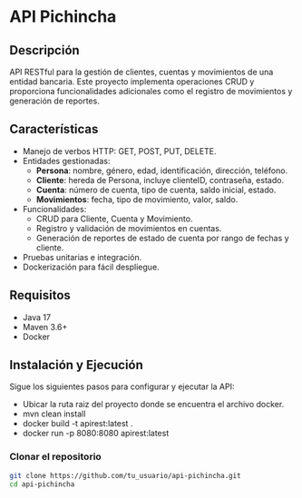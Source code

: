 # API Pichincha

## Descripción
API RESTful para la gestión de clientes, cuentas y movimientos de una entidad bancaria. Este proyecto implementa operaciones CRUD y proporciona funcionalidades adicionales como el registro de movimientos y generación de reportes.

## Características
- Manejo de verbos HTTP: GET, POST, PUT, DELETE.
- Entidades gestionadas:
  - **Persona**: nombre, género, edad, identificación, dirección, teléfono.
  - **Cliente**: hereda de Persona, incluye clienteID, contraseña, estado.
  - **Cuenta**: número de cuenta, tipo de cuenta, saldo inicial, estado.
  - **Movimientos**: fecha, tipo de movimiento, valor, saldo.
- Funcionalidades:
  - CRUD para Cliente, Cuenta y Movimiento.
  - Registro y validación de movimientos en cuentas.
  - Generación de reportes de estado de cuenta por rango de fechas y cliente.
- Pruebas unitarias e integración.
- Dockerización para fácil despliegue.

## Requisitos
- Java 17
- Maven 3.6+
- Docker

## Instalación y Ejecución
Sigue los siguientes pasos para configurar y ejecutar la API:
- Ubicar la ruta raiz del proyecto donde se encuentra el archivo docker.
- mvn clean install
- docker build -t apirest:latest .
- docker run -p 8080:8080 apirest:latest

### Clonar el repositorio
```bash
git clone https://github.com/tu_usuario/api-pichincha.git
cd api-pichincha
